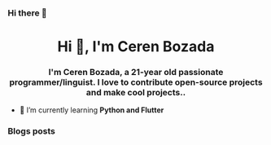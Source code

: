 ### Hi there 👋

<h1 align="center">Hi 👋, I'm Ceren Bozada</h1>
<h3 align="center">I'm Ceren Bozada, a 21-year old passionate programmer/linguist. I love to contribute open-source projects and make cool projects..</h3>

- 🌱 I’m currently learning **Python and Flutter**

### Blogs posts
<!-- BLOG-POST-LIST:START -->
<!-- BLOG-POST-LIST:END -->
